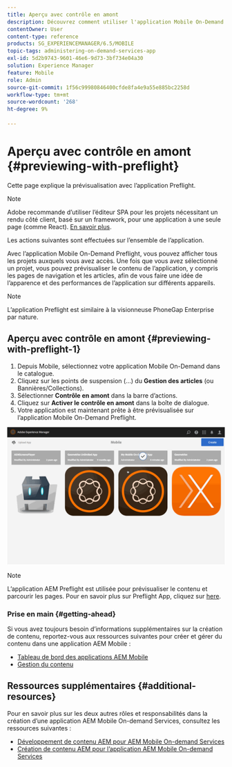 ```yaml
---
title: Aperçu avec contrôle en amont
description: Découvrez comment utiliser l'application Mobile On-Demand Preflight afin que vous puissiez visualiser tous les projets auxquels vous avez accès.
contentOwner: User
content-type: reference
products: SG_EXPERIENCEMANAGER/6.5/MOBILE
topic-tags: administering-on-demand-services-app
exl-id: 5d2b9743-9601-46e6-9d73-3bf734e04a30
solution: Experience Manager
feature: Mobile
role: Admin
source-git-commit: 1f56c99980846400cfde8fa4e9a55e885bc2258d
workflow-type: tm+mt
source-wordcount: '268'
ht-degree: 9%

---
```


# Aperçu avec contrôle en amont {#previewing-with-preflight}

Cette page explique la prévisualisation avec l’application Preflight.

>[!NOTE]
>
>Adobe recommande d’utiliser l’éditeur SPA pour les projets nécessitant un rendu côté client, basé sur un framework, pour une application à une seule page (comme React). [En savoir plus](/help/sites-developing/spa-overview.md).

Les actions suivantes sont effectuées sur l’ensemble de l’application.

Avec l’application Mobile On-Demand Preflight, vous pouvez afficher tous les projets auxquels vous avez accès. Une fois que vous avez sélectionné un projet, vous pouvez prévisualiser le contenu de l’application, y compris les pages de navigation et les articles, afin de vous faire une idée de l’apparence et des performances de l’application sur différents appareils.

>[!NOTE]
>
>L’application Preflight est similaire à la visionneuse PhoneGap Enterprise par nature.

## Aperçu avec contrôle en amont {#previewing-with-preflight-1}

1. Depuis Mobile, sélectionnez votre application Mobile On-Demand dans le catalogue.
1. Cliquez sur les points de suspension (...) du **Gestion des articles** (ou Bannières/Collections).
1. Sélectionner **Contrôle en amont** dans la barre d’actions.
1. Cliquez sur **Activer le contrôle en amont** dans la boîte de dialogue.
1. Votre application est maintenant prête à être prévisualisée sur l’application Mobile On-Demand Preflight.

![chlimage_1-8](assets/chlimage_1-8.gif)

>[!NOTE]
>
>L’application AEM Preflight est utilisée pour prévisualiser le contenu et parcourir les pages. Pour en savoir plus sur Preflight App, cliquez sur [here](https://helpx.adobe.com/digital-publishing-solution/help/aem-mobile-end-of-life-faq.html).
>

### Prise en main {#getting-ahead}

Si vous avez toujours besoin d’informations supplémentaires sur la création de contenu, reportez-vous aux ressources suivantes pour créer et gérer du contenu dans une application AEM Mobile :

* [Tableau de bord des applications AEM Mobile](/help/mobile/mobile-apps-ondemand-application-dashboard.md)
* [Gestion du contenu](/help/mobile/mobile-apps-ondemand-manage-content-ondemand.md)

## Ressources supplémentaires {#additional-resources}

Pour en savoir plus sur les deux autres rôles et responsabilités dans la création d’une application AEM Mobile On-demand Services, consultez les ressources suivantes :

* [Développement de contenu AEM pour AEM Mobile On-demand Services](/help/mobile/aem-mobile-on-demand.md)
* [Création de contenu AEM pour l’application AEM Mobile On-demand Services](/help/mobile/mobile-apps-ondemand.md)
